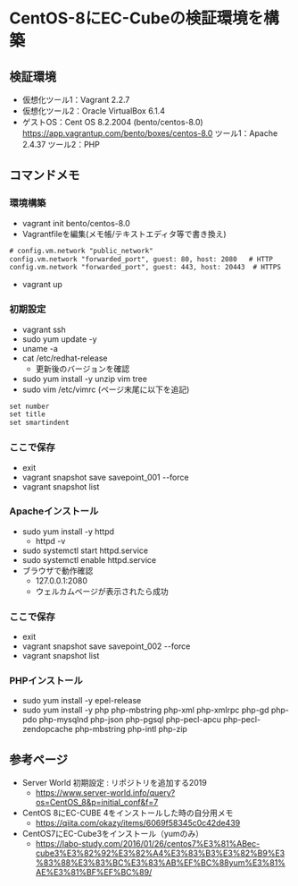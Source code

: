# CentOS-8にEC-Cubeの検証環境を構築
## 検証環境
- 仮想化ツール1：Vagrant 2.2.7
- 仮想化ツール2：Oracle VirtualBox 6.1.4
- ゲストOS：Cent OS 8.2.2004 (bento/centos-8.0)
https://app.vagrantup.com/bento/boxes/centos-8.0
ツール1：Apache 2.4.37
ツール2：PHP

## コマンドメモ
### 環境構築
- vagrant init bento/centos-8.0
- Vagrantfileを編集(メモ帳/テキストエディタ等で書き換え)
```txt
# config.vm.network "public_network"
config.vm.network "forwarded_port", guest: 80, host: 2080   # HTTP
config.vm.network "forwarded_port", guest: 443, host: 20443  # HTTPS
```
- vagrant up

### 初期設定
- vagrant ssh
- sudo yum update -y
- uname -a
- cat /etc/redhat-release
    - 更新後のバージョンを確認
- sudo yum install -y unzip vim tree
- sudo vim /etc/vimrc (ページ末尾に以下を追記)
```txt
set number
set title
set smartindent
```

### ここで保存
- exit
- vagrant snapshot save savepoint_001 --force
- vagrant snapshot list

### Apacheインストール
- sudo yum install -y httpd
    - httpd -v
- sudo systemctl start httpd.service
- sudo systemctl enable httpd.service
- ブラウザで動作確認
    - 127.0.0.1:2080
    - ウェルカムページが表示されたら成功

### ここで保存
- exit
- vagrant snapshot save savepoint_002 --force
- vagrant snapshot list

### PHPインストール
- sudo yum install -y epel-release
- sudo yum install -y php php-mbstring php-xml php-xmlrpc php-gd php-pdo php-mysqlnd php-json php-pgsql php-pecl-apcu php-pecl-zendopcache php-mbstring php-intl php-zip


## 参考ページ
- Server World 初期設定 : リポジトリを追加する2019
    - https://www.server-world.info/query?os=CentOS_8&p=initial_conf&f=7
- CentOS 8にEC-CUBE 4をインストールした時の自分用メモ
    - https://qiita.com/okazy/items/6069f58345c0c42de439
- CentOS7にEC-Cube3をインストール（yumのみ）
    - https://labo-study.com/2016/01/26/centos7%E3%81%ABec-cube3%E3%82%92%E3%82%A4%E3%83%B3%E3%82%B9%E3%83%88%E3%83%BC%E3%83%AB%EF%BC%88yum%E3%81%AE%E3%81%BF%EF%BC%89/

